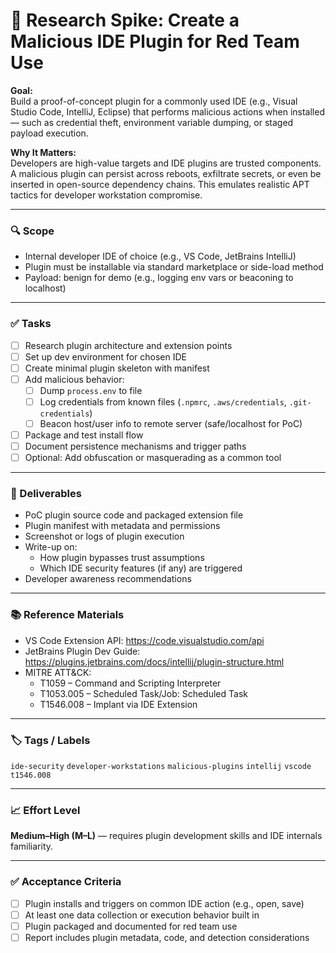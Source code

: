 # 🧩 Research Spike: Create a Malicious IDE Plugin for Red Team Use

**Goal:**  
Build a proof-of-concept plugin for a commonly used IDE (e.g., Visual Studio Code, IntelliJ, Eclipse) that performs malicious actions when installed — such as credential theft, environment variable dumping, or staged payload execution.

**Why It Matters:**  
Developers are high-value targets and IDE plugins are trusted components. A malicious plugin can persist across reboots, exfiltrate secrets, or even be inserted in open-source dependency chains. This emulates realistic APT tactics for developer workstation compromise.

---

### 🔍 Scope
- Internal developer IDE of choice (e.g., VS Code, JetBrains IntelliJ)
- Plugin must be installable via standard marketplace or side-load method
- Payload: benign for demo (e.g., logging env vars or beaconing to localhost)

---

### ✅ Tasks
- [ ] Research plugin architecture and extension points
- [ ] Set up dev environment for chosen IDE
- [ ] Create minimal plugin skeleton with manifest
- [ ] Add malicious behavior:
  - [ ] Dump `process.env` to file
  - [ ] Log credentials from known files (`.npmrc`, `.aws/credentials`, `.git-credentials`)
  - [ ] Beacon host/user info to remote server (safe/localhost for PoC)
- [ ] Package and test install flow
- [ ] Document persistence mechanisms and trigger paths
- [ ] Optional: Add obfuscation or masquerading as a common tool

---

### 🎯 Deliverables
- PoC plugin source code and packaged extension file
- Plugin manifest with metadata and permissions
- Screenshot or logs of plugin execution
- Write-up on:
  - How plugin bypasses trust assumptions
  - Which IDE security features (if any) are triggered
- Developer awareness recommendations

---

### 📚 Reference Materials
- VS Code Extension API: https://code.visualstudio.com/api  
- JetBrains Plugin Dev Guide: https://plugins.jetbrains.com/docs/intellij/plugin-structure.html  
- MITRE ATT&CK:
  - T1059 – Command and Scripting Interpreter  
  - T1053.005 – Scheduled Task/Job: Scheduled Task  
  - T1546.008 – Implant via IDE Extension

---

### 🏷️ Tags / Labels
`ide-security` `developer-workstations` `malicious-plugins` `intellij` `vscode` `t1546.008`

---

### 📈 Effort Level
**Medium–High (M–L)** — requires plugin development skills and IDE internals familiarity.

---

### ✅ Acceptance Criteria
- [ ] Plugin installs and triggers on common IDE action (e.g., open, save)
- [ ] At least one data collection or execution behavior built in
- [ ] Plugin packaged and documented for red team use
- [ ] Report includes plugin metadata, code, and detection considerations

